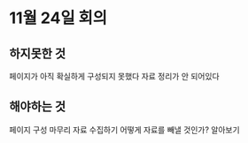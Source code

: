 # 11월 24일 회의

## 하지못한 것

페이지가 아직 확실하게 구성되지 못했다
자료 정리가 안 되어있다

## 해야하는 것

페이지 구성 마무리
자료 수집하기
어떻게 자료를 빼낼 것인가? 알아보기

